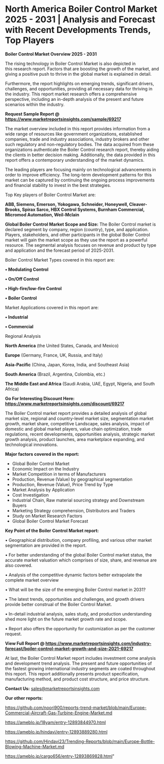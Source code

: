 # North America Boiler Control Market 2025 - 2031 | Analysis and Forecast with Recent Developments Trends, Top Players

<Strong> Boiler Control Market Overview 2025 - 2031</strong>

The rising technology in Boiler Control Market is also depicted in this research report. Factors that are boosting the growth of the market, and giving a positive push to thrive in the global market is explained in detail.

Furthermore, the report highlights on emerging trends, significant drivers, challenges, and opportunities, providing all necessary data for thriving in the industry. This report market research offers a comprehensive perspective, including an in-depth analysis of the present and future scenarios within the industry.

<strong>Request Sample Report @ <a href=https://www.marketreportsinsights.com/sample/69217>https://www.marketreportsinsights.com/sample/69217</a></strong>

The market overview included in this report provides information from a wide range of resources like government organizations, established companies, trade and industry associations, industry brokers and other such regulatory and non-regulatory bodies. The data acquired from these organizations authenticate the Boiler Control research report, thereby aiding the clients in better decision making. Additionally, the data provided in this report offers a contemporary understanding of the market dynamics.

The leading players are focusing mainly on technological advancements in order to improve efficiency. The long-term development patterns for this market can be captured by continuing the ongoing process improvements and financial stability to invest in the best strategies.

Top Key players of Boiler Control Market are:

<strong>ABB, Siemens, Emerson, Yokogawa, Schneider, Honeywell, Cleaver-Brooks, Spirax Sarco, HBX Control Systems, Burnham Commercial, Micromod Automation, Weil-Mclain</strong>

<strong><b>Global Boiler Control Market Scope and Size:</b></strong>
The Boiler Control market is declared segment by company, region (country), type, and application. Players, stakeholders, and other participants in the global Boiler Control market will gain the market scope as they use the report as a powerful resource. The segmental analysis focuses on revenue and product by type and application and the forecast period of 2025-2031.

Boiler Control Market Types covered in this report are:

<strong>• Modulating Control

• On/Off Control

• High-fire/low-fire Control

• Boiler Control</strong>

Market Applications covered in this report are:

<strong>• Industrial

• Commercial</strong> 

Regional Analysis

<strong>North America</strong> (the United States, Canada, and Mexico)

<strong>Europe</strong> (Germany, France, UK, Russia, and Italy)

<strong>Asia-Pacific</strong> (China, Japan, Korea, India, and Southeast Asia)

<strong>South America</strong> (Brazil, Argentina, Colombia, etc.)

<strong>The Middle East and Africa</strong> (Saudi Arabia, UAE, Egypt, Nigeria, and South Africa)

<strong>Go For Interesting Discount Here: <a href=https://www.marketreportsinsights.com/discount/69217>https://www.marketreportsinsights.com/discount/69217</a></strong>

The Boiler Control market report provides a detailed analysis of global market size, regional and country-level market size, segmentation market growth, market share, competitive Landscape, sales analysis, impact of domestic and global market players, value chain optimization, trade regulations, recent developments, opportunities analysis, strategic market growth analysis, product launches, area marketplace expanding, and technological innovations.

<strong><b>Major factors covered in the report:</b></strong>
<ul>
  <li>Global Boiler Control Market </li>
  <li>Economic Impact on the Industry</li>
  <li>Market Competition in terms of Manufacturers</li>
  <li>Production, Revenue (Value) by geographical segmentation</li>
  <li>Production, Revenue (Value), Price Trend by Type</li>
  <li>Market Analysis by Application</li>
  <li>Cost Investigation</li>
  <li>Industrial Chain, Raw material sourcing strategy and Downstream Buyers</li>
  <li>Marketing Strategy comprehension, Distributors and Traders</li>
  <li>Study on Market Research Factors</li>
  <li>Global Boiler Control Market Forecast</li>
</ul>

<strong><b>Key Point of the Boiler Control Market report:</b></strong>

• Geographical distribution, company profiling, and various other market segmentation are provided in the report.

• For better understanding of the global Boiler Control market status, the accurate market valuation which comprises of size, share, and revenue are also covered.

• Analysis of the competitive dynamic factors better extrapolate the complete market overview

• What will be the size of the emerging Boiler Control market in 2031?

• The latest trends, opportunities and challenges, and growth drivers provide better construal of the Boiler Control Market.

• In-detail industrial analysis, sales study, and production understanding shed more light on the future market growth rate and scope.

• Report also offers the opportunity for customization as per the customer request.

<strong><b>View Full Report @ <a href=https://www.marketreportsinsights.com/industry-forecast/boiler-control-market-growth-and-size-2021-69217>https://www.marketreportsinsights.com/industry-forecast/boiler-control-market-growth-and-size-2021-69217</a></b></strong>


At last, the Boiler Control Market report includes investment come analysis and development trend analysis. The present and future opportunities of the fastest growing international industry segments are coated throughout this report. This report additionally presents product specification, manufacturing method, and product cost structure, and price structure.

<strong>Contact Us:</strong>
sales@marketreportsinsights.com

<strong>Our other reports:</strong>

<a href=https://github.com/noori900/reports-trend-market/blob/main/Europe-Commercial-Aircraft-Gas-Turbine-Engine-Market.md>https://github.com/noori900/reports-trend-market/blob/main/Europe-Commercial-Aircraft-Gas-Turbine-Engine-Market.md</a>

<a href=https://ameblo.jp/18yam/entry-12893844970.html>https://ameblo.jp/18yam/entry-12893844970.html</a>

<a href=https://ameblo.jp/hindavi/entry-12893889280.html>https://ameblo.jp/hindavi/entry-12893889280.html</a>

<a href=https://github.com/Hindavi23/Trending-Reports/blob/main/Europe-Bottle-Blowing-Machine-Market.md>https://github.com/Hindavi23/Trending-Reports/blob/main/Europe-Bottle-Blowing-Machine-Market.md</a>

<a href=https://ameblo.jp/cargo656/entry-12893869828.html>https://ameblo.jp/cargo656/entry-12893869828.html</a>"
